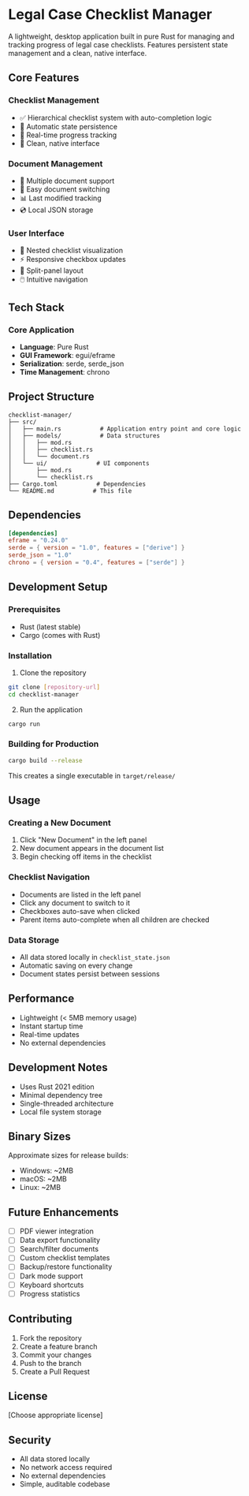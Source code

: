 # Legal Case Checklist Manager

A lightweight, desktop application built in pure Rust for managing and tracking progress of legal case checklists. Features persistent state management and a clean, native interface.

## Core Features

### Checklist Management
- ✅ Hierarchical checklist system with auto-completion logic
- 💾 Automatic state persistence
- 🔄 Real-time progress tracking
- 📱 Clean, native interface

### Document Management
- 📑 Multiple document support
- 🎯 Easy document switching
- 📊 Last modified tracking
- 💿 Local JSON storage

### User Interface
- 🌳 Nested checklist visualization
- ⚡ Responsive checkbox updates
- 📱 Split-panel layout
- 🖱️ Intuitive navigation

## Tech Stack

### Core Application
- **Language**: Pure Rust
- **GUI Framework**: egui/eframe
- **Serialization**: serde, serde_json
- **Time Management**: chrono

## Project Structure

```
checklist-manager/
├── src/
│   ├── main.rs           # Application entry point and core logic
│   ├── models/           # Data structures
│   │   ├── mod.rs
│   │   ├── checklist.rs
│   │   └── document.rs
│   └── ui/              # UI components
│       ├── mod.rs
│       └── checklist.rs
├── Cargo.toml           # Dependencies
└── README.md           # This file
```

## Dependencies

```toml
[dependencies]
eframe = "0.24.0"
serde = { version = "1.0", features = ["derive"] }
serde_json = "1.0"
chrono = { version = "0.4", features = ["serde"] }
```

## Development Setup

### Prerequisites
- Rust (latest stable)
- Cargo (comes with Rust)

### Installation
1. Clone the repository
```bash
git clone [repository-url]
cd checklist-manager
```

2. Run the application
```bash
cargo run
```

### Building for Production
```bash
cargo build --release
```
This creates a single executable in `target/release/`

## Usage

### Creating a New Document
1. Click "New Document" in the left panel
2. New document appears in the document list
3. Begin checking off items in the checklist

### Checklist Navigation
- Documents are listed in the left panel
- Click any document to switch to it
- Checkboxes auto-save when clicked
- Parent items auto-complete when all children are checked

### Data Storage
- All data stored locally in `checklist_state.json`
- Automatic saving on every change
- Document states persist between sessions

## Performance
- Lightweight (< 5MB memory usage)
- Instant startup time
- Real-time updates
- No external dependencies

## Development Notes
- Uses Rust 2021 edition
- Minimal dependency tree
- Single-threaded architecture
- Local file system storage

## Binary Sizes
Approximate sizes for release builds:
- Windows: ~2MB
- macOS: ~2MB
- Linux: ~2MB

## Future Enhancements
- [ ] PDF viewer integration
- [ ] Data export functionality
- [ ] Search/filter documents
- [ ] Custom checklist templates
- [ ] Backup/restore functionality
- [ ] Dark mode support
- [ ] Keyboard shortcuts
- [ ] Progress statistics

## Contributing

1. Fork the repository
2. Create a feature branch
3. Commit your changes
4. Push to the branch
5. Create a Pull Request

## License
[Choose appropriate license]

## Security
- All data stored locally
- No network access required
- No external dependencies
- Simple, auditable codebase